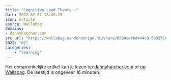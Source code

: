 ```yaml
---
title: "Cognitive Load Theory -"
date: 2022-02-02 18:49:25
icon: article
source: Wallabag
domains:
- dannyhatcher.com
src_url: "https://wallabag.sanderdorigo.nl/share/6580cefbd444c9.59027280"
2022: "02"
categories:
    - "learning"
---
```

Het oorspronkelijke artikel kan je lezen op [dannyhatcher.com](https://dannyhatcher.com/cognitive-load-theory/) of [op Wallabag](https://wallabag.sanderdorigo.nl/share/6580cefbd444c9.59027280). De leestijd is ongeveer 16 minuten.